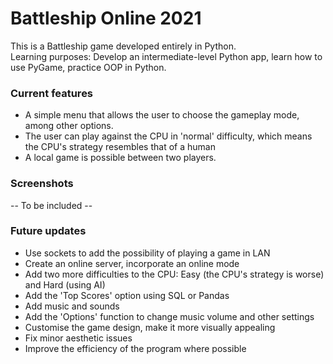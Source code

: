 # Battleship Online 2021
This is a Battleship game developed entirely in Python.  
Learning purposes: Develop an intermediate-level Python app, learn how to use PyGame, practice OOP in Python.

### Current features

* A simple menu that allows the user to choose the gameplay mode, among other options.
* The user can play against the CPU in 'normal' difficulty, which means the CPU's strategy resembles that of a human
* A local game is possible between two players.

### Screenshots

-- To be included --

### Future updates

* Use sockets to add the possibility of playing a game in LAN
* Create an online server, incorporate an online mode
* Add two more difficulties to the CPU: Easy (the CPU's strategy is worse) and Hard (using AI)
* Add the 'Top Scores' option using SQL or Pandas
* Add music and sounds
* Add the 'Options' function to change music volume and other settings
* Customise the game design, make it more visually appealing
* Fix minor aesthetic issues
* Improve the efficiency of the program where possible
